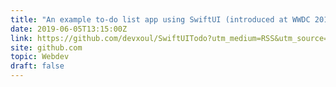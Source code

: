 ```yaml
---
title: "An example to-do list app using SwiftUI (introduced at WWDC 2019)"
date: 2019-06-05T13:15:00Z
link: https://github.com/devxoul/SwiftUITodo?utm_medium=RSS&utm_source=hune
site: github.com
topic: Webdev
draft: false
---
```

